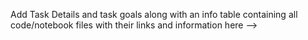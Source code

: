 Add Task Details and task goals along with an info table containing all code/notebook files with their links and information here -->

